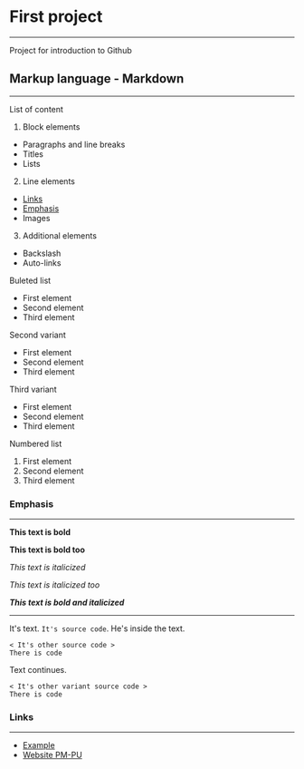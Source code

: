 # First project
***
Project for introduction to Github

## Markup language - Markdown
***
List of content

1. Block elements
 - Paragraphs and line breaks
 - Titles
 - Lists
2. Line elements
 - [Links](#Links)
 - [Emphasis](#Emphasis)
 - Images
3. Additional elements
 - Backslash
 - Auto-links

Buleted list
* First element
* Second element
* Third element 

Second variant
+ First element
+ Second element
+ Third element 

Third variant
- First element
- Second element
- Third element 

Numbered list
1. First element
2. Second element
3. Third element 



### <a name="Emphasis"> </a> Emphasis
***
**This text is bold**

__This text is bold too__

*This text is italicized*

_This text is italicized  too_

***This text is bold and italicized***
***
It's text. `It's source code`. He's inside the text. 

    < It's other source code >
    There is code

Text continues.
```
< It's other variant source code >
There is code
```
### <a name="Links"> </a> Links
***
- [Example](https://example.com)
- [Website PM-PU](https://apmath.spbu.ru "Faculty PM-PU")
